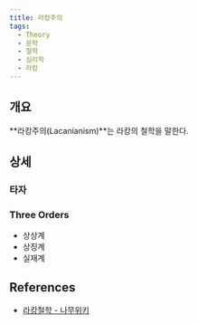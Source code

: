 ```yaml
---
title: 라캉주의
tags:
  - Theory
  - 문학
  - 철학
  - 심리학
  - 라캉
---
```


## 개요
**라캉주의(Lacanianism)**는 라캉의 철학을 말한다.

## 상세
### 타자

### Three Orders
- 상상계
- 상징계
- 실재계

## References
- [라캉철학 - 나무위키](https://namu.wiki/w/라캉철학)